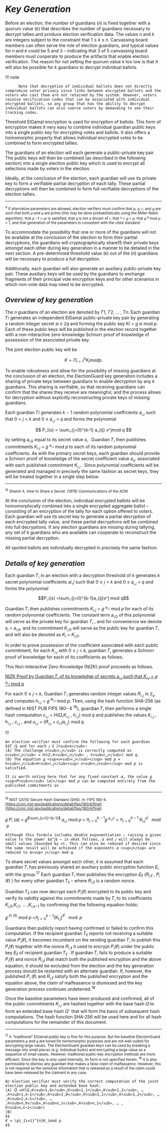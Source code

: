  
# *Key Generation*

 Before an election, the number of guardians (𝑛) is fixed together with a quorum value (𝑘) that describes the number of guardians necessary to decrypt tallies and produce election verification data. The values 𝑛 and 𝑘 are integers subject to the constraint that 1 ≤ 𝑘 ≤ 𝑛. Canvassing board members can often serve the role of election guardians, and typical values for 𝑛 and 𝑘 could be 5 and 3 – indicating that 3 of 5 canvassing board members must cooperate to produce the artifacts that enable election verification. The reason for not setting the quorum value 𝑘 too low is that it will also be possible for 𝑘 guardians to decrypt individual ballots.
 
!!! note

          Note that decryption of individual ballots does not directly compromise voter privacy since links between encrypted ballots and the voters who cast them are not retained by the system. However, voters receive verification codes that can be associated with individual encrypted ballots, so any group that has the ability to decrypt individual ballots can also coerce voters by demanding to see their tracking codes.

    

Threshold ElGamal encryption is used for encryption of ballots. This form of encryption makes it very easy to combine individual guardian public keys into a single public key for encrypting votes and ballots. It also offers a homomorphic property that allows individual encrypted votes to be combined to form encrypted tallies. 

The guardians of an election will each generate a public-private key pair. The public keys will then be combined (as described in the following section) into a single election public key which is used to encrypt all selections made by voters in the election.

 Ideally, at the conclusion of the election, each guardian will use its private key to form a verifiable partial decryption of each tally. These partial decryptions will then be combined to form full verifiable decryptions of the election tallies.

---
<sup><sup>4</sup> If alternative parameters are allowed, election verifiers must confirm that 𝑝, 𝑞, 𝑟, and 𝑔 are such that both 𝑝 and 𝑞 are prime (this may be done probabilistically using the Miller-Rabin algorithm), that 𝑝 −1 = 𝑞𝑟 is satisfied, that 𝑞 is not a divisor of 𝑟, that 1 < 𝑔 < 𝑝, that 𝑔<sup> 𝑞</sup> mod 𝑝 = 1, and that generation of the parameters is consistent with the cited standard.</sup>

To accommodate the possibility that one or more of the guardians will not be available at the conclusion of the election to form their partial decryptions, the guardians will cryptographically share15 their private keys amongst each other during key generation in a manner to be detailed in the next section. A pre-determined threshold value (𝑘) out of the (𝑛) guardians will be necessary to produce a full decryption. 

Additionally, each guardian will also generate an auxiliary public-private key pair. These auxiliary keys will be used by the guardians to exchange fragments of their principal vote encryption keys and for other scenarios in which non-vote data may need to be encrypted.

## *Overview of key generation*
The 𝑛 guardians of an election are denoted by 𝑇1, 𝑇2, … , 𝑇𝑛. Each guardian 𝑇𝑖 generates an independent ElGamal public-private key pair by generating a random integer secret 𝑠𝑖 ∈ ℤ𝑞 and forming the public key 𝐾𝑖 = 𝑔 𝑠𝑖 mod 𝑝. Each of these public keys will be published in the election record together with a non-interactive zero-knowledge Schnorr proof of knowledge of possession of the associated private key.

The joint election public key will be


$$ K= \Pi_{i=1}^{n} K_i mod  p.$$
 

 To enable robustness and allow for the possibility of missing guardians at the conclusion of an election, the ElectionGuard key generation includes a sharing of private keys between guardians to enable decryption by any 𝑘 guardians. This sharing is verifiable, so that receiving guardians can confirm that the shares they receive are meaningful; and the process allows for decryption without explicitly reconstructing private keys of missing guardians.

Each guardian 𝑇𝑖 generates 𝑘 − 1 random polynomial coefficients 𝑎<sub>𝑖,𝑗</sub> such that 0 < 𝑗 < 𝑘 and 0 ≤ 𝑎<sub>𝑖,𝑗</sub>  < 𝑞 and forms the polynomial



$$ P_i(x) =  \sum_{j=0}^{k-1} a_{ij} x^jmod  q $$
 


by setting 𝑎<sub>𝑖,0</sub> equal to its secret value 𝑠<sub>𝑖</sub> . Guardian 𝑇<sub>𝑖</sub> then publishes commitments 𝐾<sub>𝑖,𝑗</sub> = 𝑔 <sup>𝑎<sub>𝑖,𝑗</sub></sup> mod 𝑝 to each of its random polynomial coefficients. As with the primary secret keys, each guardian should provide a Schnorr proof of knowledge of the secret coefficient value 𝑎<sub>𝑖𝑗</sub>, associated with each published commitment 𝐾<sub>𝑖,𝑗</sub> . Since polynomial coefficients will be generated and managed in precisely the same fashion as secret keys, they will be treated together in a single step below.

---
<sup><sup>15</sup> Shamir A. How to Share a Secret. (1979) Communications of the ACM.</sup>

At the conclusion of the election, individual encrypted ballots will be homomorphically combined into a single encrypted aggregate ballot – consisting of an encryption of the tally for each option offered to voters. Each guardian will use its secret key to generate a partial decryption of each encrypted tally value, and these partial decryptions will be combined into full decryptions. If any election guardians are missing during tallying, any set of 𝑘 guardians who are available can cooperate to reconstruct the missing partial decryption.

 All spoiled ballots are individually decrypted in precisely the same fashion.

## *Details of key generation*
 
Each guardian 𝑇<sub>𝑖</sub> in an election with a decryption threshold of 𝑘 generates 𝑘 secret polynomial coefficients 𝑎𝑖,𝑗 such that 0 ≤ 𝑗 < 𝑘 and 0 ≤ 𝑎<sub>𝑖,𝑗</sub> < 𝑞 and forms the polynomial

$$P_i(x) =\sum_{j=0}^{k-1}a_{ij}x^j mod q$$

 

Guardian 𝑇<sub>𝑖</sub> then publishes commitments 𝐾<sub>𝑖,𝑗</sub> = 𝑔 <sup>𝑎<sub>𝑖,𝑗<sub></sup> mod 𝑝 for each of its random polynomial coefficients. The constant term 𝑎<sub>𝑖,0</sub> of this polynomial will serve as the private key for guardian 𝑇<sub>𝑖</sub> , and for convenience we denote 𝑠<sub>𝑖</sub> = 𝑎<sub>𝑖,0</sub>, and its commitment 𝐾<sub>𝑖,0</sub> will serve as the public key for guardian 𝑇<sub>𝑖</sub>  and will also be denoted as 𝐾<sub>𝑖</sub> = 𝐾<sub>𝑖,0</sub>.

 In order to prove possession of the coefficient associated with each public commitment, for each 𝐾<sub>𝑖,𝑗</sub> with 0 ≤ 𝑗 < 𝑘, guardian 𝑇<sub>𝑖</sub> generates a Schnorr proof of knowledge for each of its coefficients as follows.

This Non-Interactive Zero-Knowledge (NIZK) proof proceeds as follows.

<u>NIZK Proof by Guardian 𝑇<sub>𝑖 </sub> of its knowledge of secrets 𝑎<sub>𝑖,𝑗</sub>  such that 𝐾<sub>𝑖,𝑗</sub> = 𝑔 <sup>𝑎<sub>𝑖,𝑗</sub></sup> mod p</u>

For each 0 ≤ 𝑗 < 𝑘, Guardian 𝑇<sub>𝑖</sub> generates random integer values 𝑅<sub>𝑖,𝑗</sub> in ℤ<sub>𝑞</sub> and computes ℎ<sub>𝑖,𝑗</sub> = 𝑔 <sup>𝑅<sub>𝑖,𝑗</sub></sup> mod 𝑝. Then, using the hash function SHA-256 (as defined in NIST PUB FIPS 180- 4 <sup>16</sup>), guardian 𝑇<sub>𝑖</sub> then performs a single hash computation 𝑐<sub>𝑖,𝑗</sub> = 𝐻(𝑄,𝐾<sub>𝑖,𝑗</sub> , ℎ<sub>𝑖,𝑗</sub>) mod 𝑞 and publishes the values 𝐾<sub>𝑖,𝑗</sub> , ℎ<sub>𝑖,𝑗</sub> , 𝑐<sub>𝑖,𝑗</sub> , and 𝑢<sub>𝑖,𝑗</sub> = (𝑅<sub>𝑖,𝑗</sub> + 𝑐<sub>𝑖</sub>,𝑗𝑎<sub>𝑖,𝑗</sub>) mod 𝑞.

!!! 

    An election verifier must confirm the following for each guardian $$𝑇_𝑖$ and for each 𝑗 ∈ ℤ<sub>𝑘</sub>: 
    (A) The challenge 𝑐<sub>𝑖,𝑗</sub> is correctly computed as 𝑐<sub>𝑖,𝑗</sub> = 𝐻(𝑄,𝐾<sub>𝑖,𝑗</sub> , ℎ<sub>𝑖,𝑗</sub>) mod 𝑞. 
    (B) The equation 𝑔 <sup>𝑢<sub>𝑖,𝑗</sub></sup> mod 𝑝 = ℎ<sub>𝑖,𝑗</sub>𝐾<sub>𝑖,𝑗</sub><sup> 𝑐<sub>𝑖,𝑗<sub></sup> mod 𝑝 is satisfied.

    It is worth noting here that for any fixed constant 𝛼, the value 𝑔 <sup>𝑃<sub>𝑖</sub> (𝛼)</sup> mod 𝑝 can be computed entirely from the published commitments as

---
<sup><sup>16</sup> NIST (2015) Secure Hash Standard (SHS). In: FIPS 180-4. [https://csrc.nist.gov/publications/detail/fips/180/4/final](https://csrc.nist.gov/publications/detail/fips/180/4/final)</sup>


 
𝑔 𝑃<sub>𝑖</sub> (𝛼)</sup> = 𝑔<sup>$\sum_{j=0}^{k-1}$ </sup>𝑎<sub>𝑖,𝑗</sub>   mod 𝑝 = $\pi_{j=0}^{k-1}$𝑔<sup> 𝑎<sub>𝑖,𝑗<sup>𝛼<sup>j</sup></sup><sub></sup> = 
$\pi_{j=0}^{k-1}$ K<sub>i,j</sub><sup>𝛼<sup>j</sup></sup> $\mod p$
 



 


    Although this formula includes double exponentiation – raising a given value to the power $𝛼^𝑗$ – in what follows, 𝛼 and 𝑗 will always be small values (bounded by 𝑛). This can also be reduced if desired since the same result will be achieved if the exponents 𝛼 <sup>𝑗</sup> are reduced to 𝛼<sup> 𝑗</sup> mod 𝑞.


To share secret values amongst each other, it is assumed that each guardian 𝑇<sub>𝑖 </sub>has previously shared an auxiliary public encryption function 𝐸<sub>𝑖</sub> with the group.<sup>17</sup> Each guardian 𝑇<sub>𝑖</sub> then publishes the encryption 𝐸<sub>ℓ</sub> (𝑅<sub>𝑖,ℓ</sub> , 𝑃<sub>𝑖</sub> (ℓ) ) for every other guardian 𝑇<sub>ℓ</sub> – where 𝑅<sub>𝑖,ℓ</sub> is a random nonce. 

Guardian 𝑇<sub>ℓ</sub> can now decrypt each 𝑃<sub>𝑖</sub>(ℓ) encrypted to its public key and verify its validity against the commitments made by 𝑇<sub>𝑖</sub> to its coefficients 𝐾<sub>𝑖,0</sub>,𝐾<sub>𝑖,1</sub>, … ,𝐾<sub>𝑖,𝑘−1</sub> by confirming that the following equation holds:

𝑔 <sup>𝑃<sub>𝑖</sub> (ℓ)</sup> mod 𝑝 =$\pi_{j=0}^{k-1}$(K<sub>i,j</sub>)<sup>ℓ<sup>j</sup></sup> $\mod p$

Guardians then publicly report having confirmed or failed to confirm this computation. If the recipient guardian 𝑇<sub>ℓ</sub> reports not receiving a suitable value 𝑃<sub>𝑖</sub>(ℓ), it becomes incumbent on the sending guardian 𝑇<sub>𝑖</sub> to publish this 𝑃<sub>𝑖</sub>(ℓ) together with the nonce 𝑅<sub>𝑖,ℓ</sub> it used to encrypt 𝑃<sub>𝑖</sub>(ℓ) under the public key 𝐸<sub>ℓ</sub> of recipient guardian 𝑇<sub>ℓ</sub> . If guardian 𝑇<sub>𝑖</sub> fails to produce a suitable 𝑃<sub>𝑖</sub>(ℓ) and nonce 𝑅<sub>𝑖,ℓ</sub> that match both the published encryption and the above equation, it should be excluded from the election and the key generation process should be restarted with an alternate guardian. If, however, the published 𝑃<sub>𝑖</sub> (ℓ) and 𝑅<sub>𝑖,ℓ</sub> satisfy both the published encryption and the equation above, the claim of malfeasance is dismissed and the key generation process continues undeterred.<sup>18</sup>

 Once the baseline parameters have been produced and confirmed, all of the public commitments 𝐾<sub>𝑖,𝑗</sub> are hashed together with the base hash 𝑄 to form an extended base hash 𝑄<sup>-</sup> that will form the basis of subsequent hash computations. The hash function SHA-256 will be used here and for all hash computations for the remainder of this document.

---
<sup><sup>17</sup> A “traditional” ElGamal public key is fine for this purpose. But the baseline ElectionGuard parameters 𝑝 and 𝑞 are tuned for homomorphic purposes and are not well-suited for encrypting large values. The ElectionGuard guardian keys can be used by breaking a message into small pieces (e.g. individual bytes) and encrypting a large value as a sequence of small values. However, traditional public-key encryption methods are more efficient. Since this key is only used internally, its form is not specified herein. 
<sup>18</sup> It is also permissible to dismiss any guardian that makes a false claim of malfeasance. However, this is not required as the sensitive information that is released as a result of the claim could have been released by the claimant in any case.</sup>


    An election verifier must verify the correct computation of the joint election public key and extended base hash.
    (A) 𝑄̅ =𝐻(𝑄,𝐾<sub>1,0</sub>,𝐾<sub>1,1</sub>,𝐾<sub>1,2</sub>, … ,𝐾<sub>1,𝑘−1</sub>,𝐾<sub>2,0</sub>,𝐾<sub>2,1</sub>,𝐾<sub>2,2</sub>, … ,𝐾<sub>2,𝑘−1</sub>, … ,𝐾<sub>𝑛,0</sub>,𝐾<sub>𝑛,1</sub>,𝐾<sub>𝑛,2</sub>, … , 𝐾<sub>𝑛,𝑘−1</sub>) 
    (B)
    $$ 
    𝐾 = \pi_{i=1}^{n}K_imod p
    $$

 